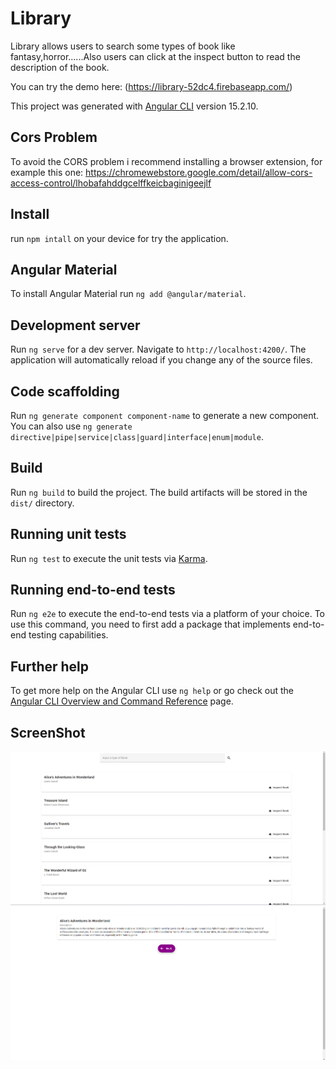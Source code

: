 # Library

Library allows users to search some types of book like fantasy,horror......Also users can click at the inspect button to read the description of the book.

You can try the demo here: (https://library-52dc4.firebaseapp.com/)

This project was generated with [Angular CLI](https://github.com/angular/angular-cli) version 15.2.10.

## Cors Problem

To avoid the CORS problem i recommend installing a browser extension, for example this one: https://chromewebstore.google.com/detail/allow-cors-access-control/lhobafahddgcelffkeicbaginigeejlf

## Install

run `npm intall` on your device for try the application.

## Angular Material

To install Angular Material run `ng add @angular/material`.

## Development server

Run `ng serve` for a dev server. Navigate to `http://localhost:4200/`. The application will automatically reload if you change any of the source files.

## Code scaffolding

Run `ng generate component component-name` to generate a new component. You can also use `ng generate directive|pipe|service|class|guard|interface|enum|module`.

## Build

Run `ng build` to build the project. The build artifacts will be stored in the `dist/` directory.

## Running unit tests

Run `ng test` to execute the unit tests via [Karma](https://karma-runner.github.io).

## Running end-to-end tests

Run `ng e2e` to execute the end-to-end tests via a platform of your choice. To use this command, you need to first add a package that implements end-to-end testing capabilities.

## Further help

To get more help on the Angular CLI use `ng help` or go check out the [Angular CLI Overview and Command Reference](https://angular.io/cli) page.

## ScreenShot

![app-screenshot](/src/assets/Screenshot%202024-01-26%20143556.png)
![app-screenshot](/src/assets/Screenshot%202024-01-26%20143612.png)
